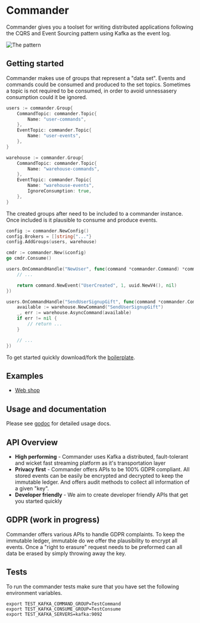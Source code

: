 # Commander

Commander gives you a toolset for writing distributed applications following the CQRS and Event Sourcing pattern using Kafka as the event log.

![The pattern](https://github.com/sysco-middleware/commander/wiki/commander-pattern.jpg)

## Getting started

Commander makes use of groups that represent a "data set". Events and commands could be consumed and produced to the set topics. Sometimes a topic is not required to be consumed, in order to avoid unnessasery consumption could it be ignored.

```go
users := commander.Group{
	CommandTopic: commander.Topic{
		Name: "user-commands",
	},
	EventTopic: commander.Topic{
		Name: "user-events",
	},
}

warehouse := commander.Group{
	CommandTopic: commander.Topic{
		Name: "warehouse-commands",
	},
	EventTopic: commander.Topic{
		Name: "warehouse-events",
		IgnoreConsumption: true,
	},
}
```

The created groups after need to be included to a commander instance. Once included is it plausible to consume and produce events.

```go
config := commander.NewConfig()
config.Brokers = []string{"..."}
config.AddGroups(users, warehouse)

cmdr := commander.New(&config)
go cmdr.Consume()

users.OnCommandHandle("NewUser", func(command *commander.Command) *commander.Event {
	// ...

	return command.NewEvent("UserCreated", 1, uuid.NewV4(), nil)
})

users.OnCommandHandle("SendUserSignupGift", func(command *commander.Command) *commander.Event {
	available := warehouse.NewCommand("SendUserSignupGift")
	_, err := warehouse.AsyncCommand(available)
	if err != nil {
		// return ...
	}

	// ...
})
```

To get started quickly download/fork the [boilerplate](https://github.com/sysco-middleware/commander-boilerplate).

## Examples

- [Web shop](https://github.com/jeroenrinzema/commander-sock-store-example)

## Usage and documentation

Please see [godoc](https://godoc.org/github.com/sysco-middleware/commander) for detailed usage docs.

## API Overview

- **High performing** - Commander uses Kafka a distributed, fault-tolerant and wicket fast streaming platform as it's transportation layer
- **Privacy first** - Commander offers APIs to be 100% GDPR compliant. All stored events can be easily be encrypted and decrypted to keep the immutable ledger. And offers audit methods to collect all information of a given "key".
- **Developer friendly** - We aim to create developer friendly APIs that get you started quickly

## GDPR (work in progress)

Commander offers various APIs to handle GDPR complaints. To keep the immutable ledger, immutable do we offer the plausibility to encrypt all events. Once a "right to erasure" request needs to be preformed can all data be erased by simply throwing away the key.

## Tests

To run the commander tests make sure that you have set the following environment variables.

```
export TEST_KAFKA_COMMAND_GROUP=TestCommand
export TEST_KAFKA_CONSUME_GROUP=TestConsume
export TEST_KAFKA_SERVERS=kafka:9092
```

